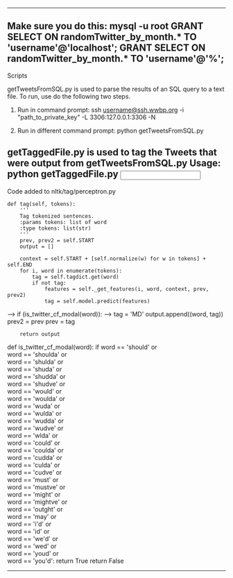 -------------------------------------------------------------------
Make sure you do this:
mysql -u root
GRANT SELECT ON randomTwitter_by_month.* TO 'username'@'localhost';
GRANT SELECT ON randomTwitter_by_month.* TO 'username'@'%';
-------------------------------------------------------------------
Scripts

getTweetsFromSQL.py is used to parse the results of an SQL query to a text file. To run, use do the following two steps.

1. Run in command prompt: 
ssh username@ssh.wwbp.org -i "path_to_private_key" -L 3306:127.0.0.1:3306 -N

2. Run in different command prompt:
python getTweetsFromSQL.py <username> <sql query file> <path to output file>

getTaggedFile.py is used to tag the Tweets that were output from getTweetsFromSQL.py
Usage: python getTaggedFile.py <input file> <output file>
-------------------------------------------------------------------

Code added to nltk/tag/perceptron.py

    def tag(self, tokens):
        '''
        Tag tokenized sentences.
        :params tokens: list of word
        :type tokens: list(str)
        '''
        prev, prev2 = self.START
        output = []
        
        context = self.START + [self.normalize(w) for w in tokens] + self.END
        for i, word in enumerate(tokens):
            tag = self.tagdict.get(word)
            if not tag:
                features = self._get_features(i, word, context, prev, prev2)
                tag = self.model.predict(features)
-->             if (is_twitter_cf_modal(word)):
-->                 tag = 'MD'
            output.append((word, tag))
            prev2 = prev
            prev = tag

        return output



def is_twitter_cf_modal(word):
    if word == 'should' or \
        word == 'shoulda' or \
        word == 'shulda' or \
        word == 'shuda' or \
        word == 'shudda' or \
        word == 'shudve' or \
        word == 'would' or \
        word == 'woulda' or \
        word == 'wuda' or \
        word == 'wulda' or \
        word == 'wudda' or \
        word == 'wudve' or \
        word == 'wlda' or \
        word == 'could' or \
        word == 'coulda' or \
        word == 'cudda' or \
        word == 'culda' or \
        word == 'cudve' or \
        word == 'must' or \
        word == 'mustve' or \
        word == 'might' or \
        word == 'mightve' or \
        word == 'outght' or \
        word == 'may' or \
        word == 'i\'d' or \
        word == 'id' or \
        word == 'we\'d' or \
        word == 'wed' or \
        word == 'youd' or \
        word == 'you\'d':
            return True
    return False

---------------------------------------------